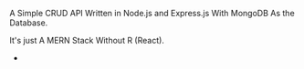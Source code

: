 A Simple CRUD API Written in Node.js and Express.js With MongoDB As the Database.

It's just A MERN Stack Without R (React).

-
